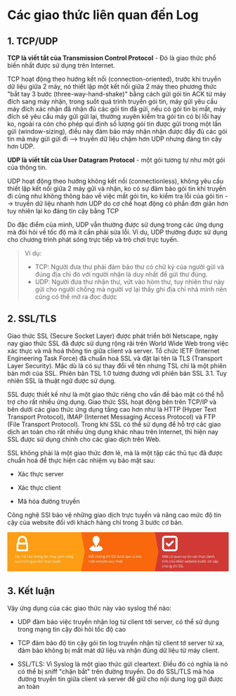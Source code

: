 # Các giao thức liên quan đến Log

## 1. TCP/UDP

**TCP là viết tắt của Transmission Control Protocol** - Đó là giao thức phổ biến nhất được sử dụng trên Internet.

TCP hoạt động theo hướng kết nối (connection-oriented), trước khi truyền dữ liệu giữa 2 máy, nó thiết lập một kết nối giữa 2 máy theo phương thức "bắt tay 3 bước (three-way-hand-shake)" bằng cách gửi gói tin ACK từ máy đích sang máy nhận, trong suốt quá trình truyền gói tin, máy gửi yêu cầu máy đích xác nhận đã nhận đủ các gói tin đã gửi, nếu có gói tin bị mất, máy đích sẽ yêu cầu máy gửi gửi lại, thường xuyên kiểm tra gói tin có bị lỗi hay ko, ngoài ra còn cho phép qui định số lượng gói tin được gửi trong một lần gửi (window-sizing), điều này đảm bảo máy nhận nhận được đầy đủ các gói tin mà máy gửi gửi đi --> truyền dữ liệu chậm hơn UDP nhưng đáng tin cậy hơn UDP.

**UDP là viết tắt của User Datagram Protocol** - một gói tương tự như một gói của thông tin.

UDP hoạt động theo hướng không kết nối (connectionless), không yêu cầu thiết lập kết nối giữa 2 máy gửi và nhận, ko có sự đảm bảo gói tin khi truyền đi cũng như không thông báo về việc mất gói tin, ko kiểm tra lỗi của gói tin --> truyền dữ liệu nhanh hơn UDP do cơ chế hoạt động có phần đơn giản hơn tuy nhiên lại ko đáng tin cậy bằng TCP

Do đặc điểm của mình, UDP vẫn thường được sử dụng trong các ứng dụng mà đòi hỏi về tốc độ mà ít cần phải sửa lỗi. Ví dụ, UDP thường được sử dụng cho chương trình phát sóng trực tiếp và trò chơi trực tuyến.

> Ví dụ:
> - TCP: Người đưa thư phải đảm bảo thư có chữ ký của người gửi và đúng địa chỉ đó với người nhận là duy nhất để gửi thư đúng.
> - UDP: Người đưa thư nhận thư, vứt vào hòm thư, tuy nhiên thư này gửi cho người chồng mà người vợ lại thấy ghi địa chỉ nhà mình nên cũng có thể mở ra đọc được

## 2. SSL/TLS

Giao thức SSL (Secure Socket Layer) được phát triển bởi Netscape, ngày nay giao thức SSL đã được sử dụng rộng rãi trên World Wide Web trong việc xác thực và mã hoá thông tin giữa client và server. Tổ chức IETF (Internet Engineering Task Force) đã chuẩn hoá SSL và đặt lại tên là TLS (Transport Layer Security). Mặc dù là có sự thay đổi về tên nhưng TSL chỉ là một phiên bản mới của SSL. Phiên bản TSL 1.0 tương đương với phiên bản SSL 3.1. Tuy nhiên SSL là thuật ngữ được sử dụng.

SSL được thiết kế như là một giao thức riêng cho vấn đề bảo mật có thể hỗ trợ cho rất nhiều ứng dụng. Giao thức SSL hoạt động bên trên TCP/IP và bên dưới các giao thức ứng dụng tầng cao hơn như là HTTP (Hyper Text Transport Protocol), IMAP (Internet Messaging Access Protocol) và FTP (File Transport Protocol). Trong khi SSL có thể sử dụng để hỗ trợ các giao dịch an toàn cho rất nhiều ứng dụng khác nhau trên Internet, thì hiện nay SSL được sử dụng chính cho các giao dịch trên Web.

SSL không phải là một giao thức đơn lẻ, mà là một tập các thủ tục đã được chuẩn hoá để thực hiện các nhiệm vụ bảo mật sau:

- Xác thực server

- Xác thực client

- Mã hóa đường truyền

Công nghệ SSl bảo vệ những giao dịch trực tuyến và năng cao mức độ tin cậy của website đối với khách hàng chỉ trong 3 bước cơ bản.
 
![Công nghệ SSI](/Images/log-011.jpg)


## 3. Kết luận

Vậy ứng dụng của các giao thức này vào syslog thế nào:

- UDP đảm bảo việc truyền nhận log từ client tới server, có thể sử dụng trong mạng tin cậy đòi hỏi tốc độ cao

- TCP đảm bảo độ tin cậy gói tin log truyền nhận từ client tớ server từ xa, đảm bảo không bị mất mát dữ liệu và nhận đúng dữ liệu từ máy client.

- SSL/TLS: Vì Syslog là một giao thức gửi cleartext. Điều đó có nghĩa là nó có thể bị sniff "chặn bắt" trên đường truyền. Do đó SSL/TLS mã hóa đường truyền tin giữa client và server để giữ cho nội dung log gửi được an toàn
